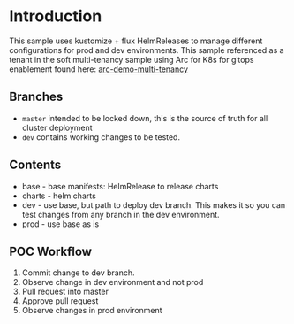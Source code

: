 # Introduction

This sample uses kustomize + flux HelmReleases to manage different configurations for prod and dev environments. This sample referenced as a tenant in the soft multi-tenancy sample using Arc for K8s for gitops enablement found here: [arc-demo-multi-tenancy](https://github.com/Azure-Samples/arc-demo-multi-tenancy)

## Branches

- `master` intended to be locked down, this is the source of truth for all cluster deployment
- `dev` contains working changes to be tested.

## Contents

- base - base manifests: HelmRelease to release charts
- charts - helm charts
- dev - use base, but path to deploy dev branch. This makes it so you can test changes from any branch in the dev environment.
- prod - use base as is

## POC Workflow

1. Commit change to dev branch.
1. Observe change in dev environment and not prod
1. Pull request into master
1. Approve pull request
1. Observe changes in prod environment

